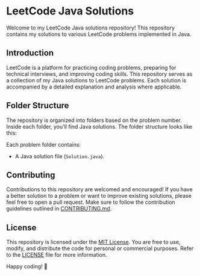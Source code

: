 # LeetCode Java Solutions

Welcome to my LeetCode Java solutions repository! This repository contains my solutions to various LeetCode problems implemented in Java.

## Introduction

LeetCode is a platform for practicing coding problems, preparing for technical interviews, and improving coding skills. This repository serves as a collection of my Java solutions to LeetCode problems. Each solution is accompanied by a detailed explanation and analysis where applicable.

## Folder Structure

The repository is organized into folders based on the problem number. Inside each folder, you'll find Java solutions. The folder structure looks like this:

Each problem folder contains:
- A Java solution file (`Solution.java`).

## Contributing

Contributions to this repository are welcomed and encouraged! If you have a better solution to a problem or want to improve existing solutions, please feel free to open a pull request. Make sure to follow the contribution guidelines outlined in [CONTRIBUTING.md](CONTRIBUTING.md).

## License

This repository is licensed under the [MIT License](LICENSE). You are free to use, modify, and distribute the code for personal or commercial purposes. Refer to the [LICENSE](LICENSE) file for more information.

Happy coding! 🚀
